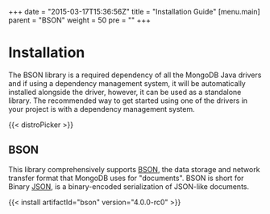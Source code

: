 +++
date = "2015-03-17T15:36:56Z"
title = "Installation Guide"
[menu.main]
  parent = "BSON"
  weight = 50
  pre = "<i class='fa'></i>"
+++

# Installation

The BSON library is a required dependency of all the MongoDB Java drivers and if using a  dependency management system, it will be 
automatically installed alongside the driver, however, it can be used as a standalone library. 
The recommended way to get started using one of the drivers in your project is with a dependency management system.

{{< distroPicker >}}


## BSON

This library comprehensively supports [BSON](http://www.bsonspec.org),
the data storage and network transfer format that MongoDB uses for "documents".
BSON is short for Binary [JSON](http://json.org/), is a binary-encoded serialization of JSON-like documents.

{{< install artifactId="bson" version="4.0.0-rc0" >}}
